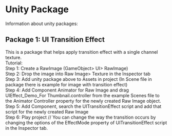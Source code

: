 # Unity Package
Information about unity packages:

## Package 1: UI Transition Effect
This is a package that helps apply transition effect with a single channel texture.<br>
Tutorial:<br>
Step 1: Create a RawImage (GameObject> UI> RawImage)<br>
Step 2: Drop the image into Raw Image> Texture in the Inspector tab<br>
Step 3: Add unity package above to Assets in project (In Scene file in package there is example for image with transition effect)<br>
Step 4: Add Component Animator for Raw Image and drag UIEffect_Demo_For Thumbnail.controller from the example Scenes file to the Animator Controller property for the newly created Raw Image object.<br>
Step 5: Add Component, search the UITransitionEffect script and add that script for the newly created Raw Image<br>
Step 6: Play project // You can change the way the transition occurs by changing the options of the EffectMode property of UITransitionEffect script in the Inspector tab.<br>

